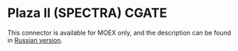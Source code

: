 # Plaza II (SPECTRA) CGATE

This connector is available for MOEX only, and the description can be found in [Russian version](https://doc.stocksharp.ru/topics/api/connectors/russia/plaza.html).
